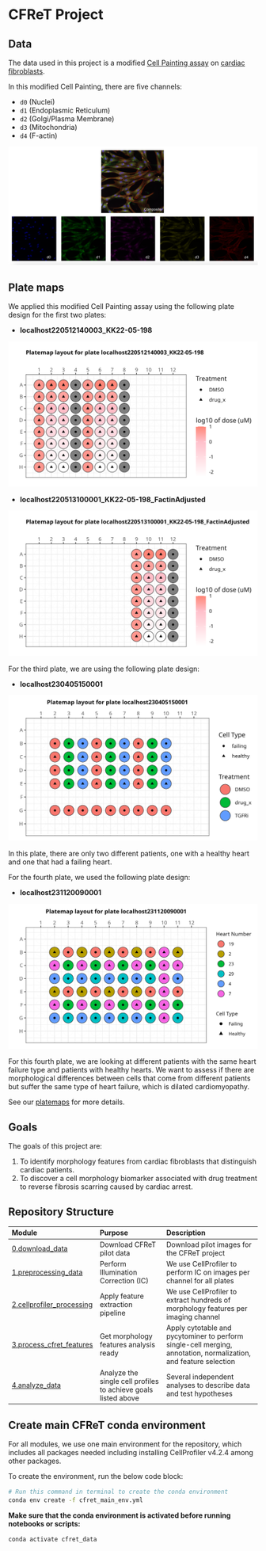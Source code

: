 # CFReT Project

## Data

The data used in this project is a modified [Cell Painting assay](https://www.moleculardevices.com/applications/cell-imaging/cell-painting#gref) on [cardiac fibroblasts](https://www.ncbi.nlm.nih.gov/pmc/articles/PMC5588900/#:~:text=Definition%20by%20function,%2C%20and%20glycoproteins5%2C6.). 

In this modified Cell Painting, there are five channels:

- `d0` (Nuclei)
- `d1` (Endoplasmic Reticulum)
- `d2` (Golgi/Plasma Membrane)
- `d3` (Mitochondria)
- `d4` (F-actin)

![Composite_Figure.png](example_figs/Composite_Figure.png)

## Plate maps

We applied this modified Cell Painting assay using the following plate design for the first two plates:

- **localhost220512140003_KK22-05-198**

![localhost220512140003_KK22-05-198_platemap_figure.png](./metadata/platemap_figures/localhost220512140003_KK22-05-198_platemap_figure.png)

- **localhost220513100001_KK22-05-198_FactinAdjusted**

![localhost220513100001_KK22-05-198_FactinAdjusted_platemap_figure.png](./metadata/platemap_figures/localhost220513100001_KK22-05-198_FactinAdjusted_platemap_figure.png)

For the third plate, we are using the following plate design:

- **localhost230405150001**

![localhost230405150001_platemap_figure.png](./metadata/platemap_figures/localhost230405150001_platemap_figure.png)

In this plate, there are only two different patients, one with a healthy heart and one that had a failing heart. 

For the fourth plate, we used the following plate design:

- **localhost231120090001**

![localhost231120090001_platemap_figure.png](./metadata/platemap_figures/localhost231120090001_platemap_figure.png)

For this fourth plate, we are looking at different patients with the same heart failure type and patients with healthy hearts. 
We want to assess if there are morphological differences between cells that come from different patients but suffer the same type of heart failure, which is dilated cardiomyopathy.

See our [platemaps](metadata/) for more details.

## Goals

The goals of this project are:
1. To identify morphology features from cardiac fibroblasts that distinguish cardiac patients. 
2. To discover a cell morphology biomarker associated with drug treatment to reverse fibrosis scarring caused by cardiac arrest.

## Repository Structure

| Module | Purpose | Description |
| :---- | :----- | :---------- |
| [0.download_data](0.download_data/) | Download CFReT pilot data | Download pilot images for the CFReT project |
| [1.preprocessing_data](1.preprocessing_data/) | Perform Illumination Correction (IC) | We use CellProfiler to perform IC on images per channel for all plates |
| [2.cellprofiler_processing](2_cellprofiler_processing/) | Apply feature extraction pipeline | We use CellProfiler to extract hundreds of morphology features per imaging channel |
| [3.process_cfret_features](3.process_cfret_features/) | Get morphology features analysis ready | Apply cytotable and pycytominer to perform single-cell merging, annotation, normalization, and feature selection |
| [4.analyze_data](4.analyze_data/) | Analyze the single cell profiles to achieve goals listed above | Several independent analyses to describe data and test hypotheses |

## Create main CFReT conda environment

For all modules, we use one main environment for the repository, which includes all packages needed including installing CellProfiler v4.2.4 among other packages.

To create the environment, run the below code block:

```bash
# Run this command in terminal to create the conda environment
conda env create -f cfret_main_env.yml
```

**Make sure that the conda environment is activated before running notebooks or scripts:**

```bash
conda activate cfret_data
```
